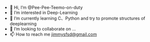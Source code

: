 - 👋 Hi, I’m @Pee-Pee-Teemo-on-duty
- 👀 I’m interested in Deep-Learning
- 🌱 I’m currently learning C、Python and try to promote structures of deeplearning
- 💞️ I’m looking to collaborate on ...
- 📫 How to reach me jimmysfsd@gmail.com

<!---
Pee-Pee-Teemo-on-duty/Pee-Pee-Teemo-on-duty is a ✨ special ✨ repository because its `README.md` (this file) appears on your GitHub profile.
You can click the Preview link to take a look at your changes.
--->
